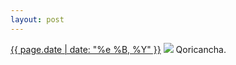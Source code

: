```yaml
---
layout: post
---
```


<p>
  <time><a href="/205">{{ page.date | date: "%e %B, %Y" }}</a></time>
  <a href="/205"><img src="{{ site.assets_url }}/205.jpg"/></a>
  <span>Qoricancha.</span>
</p>
